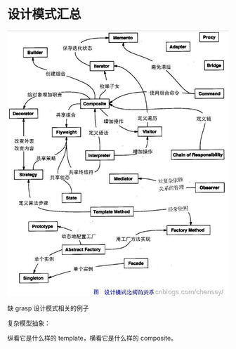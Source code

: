 # 设计模式汇总

![设计模式之间的关系](设计模式之间的关系.jpg)

缺 grasp 设计模式相关的例子

复杂模型抽象：

纵看它是什么样的 template，横看它是什么样的 composite。